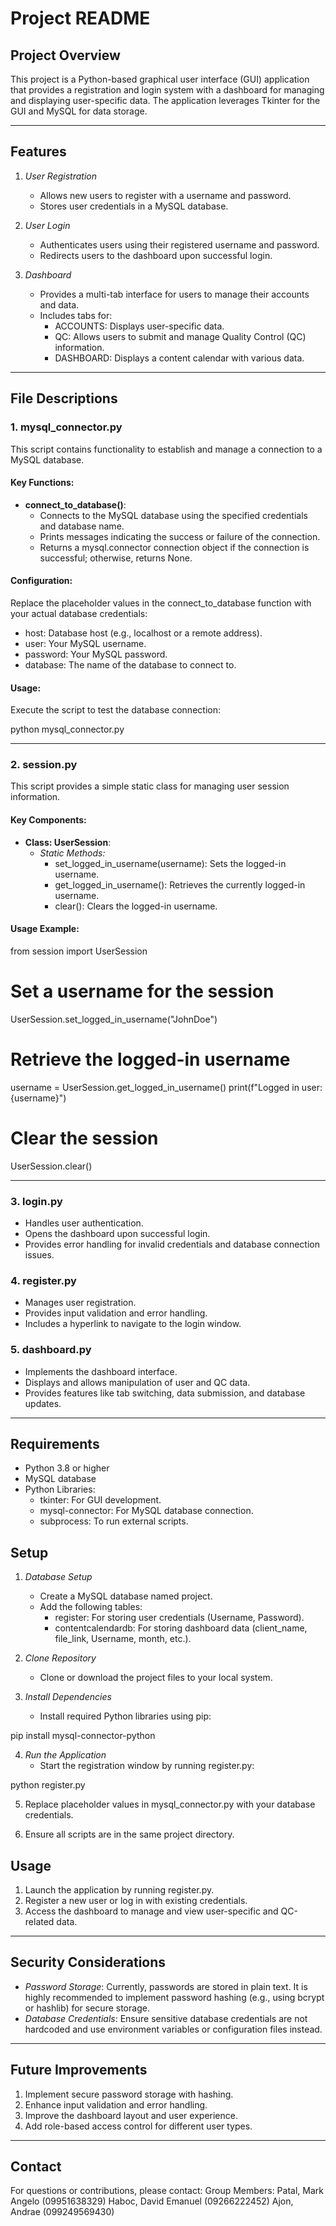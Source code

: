 # Project README

## Project Overview

This project is a Python-based graphical user interface (GUI) application that provides a registration and login system with a dashboard for managing and displaying user-specific data. The application leverages Tkinter for the GUI and MySQL for data storage.

---

## Features

1. *User Registration*
   - Allows new users to register with a username and password.
   - Stores user credentials in a MySQL database.

2. *User Login*
   - Authenticates users using their registered username and password.
   - Redirects users to the dashboard upon successful login.

3. *Dashboard*
   - Provides a multi-tab interface for users to manage their accounts and data.
   - Includes tabs for:
     - ACCOUNTS: Displays user-specific data.
     - QC: Allows users to submit and manage Quality Control (QC) information.
     - DASHBOARD: Displays a content calendar with various data.

---

## File Descriptions

### 1. mysql_connector.py

This script contains functionality to establish and manage a connection to a MySQL database.

#### Key Functions:

- **connect_to_database()**:
  - Connects to the MySQL database using the specified credentials and database name.
  - Prints messages indicating the success or failure of the connection.
  - Returns a mysql.connector connection object if the connection is successful; otherwise, returns None.

#### Configuration:

Replace the placeholder values in the connect_to_database function with your actual database credentials:

- host: Database host (e.g., localhost or a remote address).
- user: Your MySQL username.
- password: Your MySQL password.
- database: The name of the database to connect to.

#### Usage:

Execute the script to test the database connection:

python mysql_connector.py

---

### 2. session.py

This script provides a simple static class for managing user session information.

#### Key Components:

- **Class: UserSession**:
  - *Static Methods:*
    - set_logged_in_username(username): Sets the logged-in username.
    - get_logged_in_username(): Retrieves the currently logged-in username.
    - clear(): Clears the logged-in username.

#### Usage Example:

from session import UserSession

# Set a username for the session
UserSession.set_logged_in_username("JohnDoe")

# Retrieve the logged-in username
username = UserSession.get_logged_in_username()
print(f"Logged in user: {username}")

# Clear the session
UserSession.clear()

---

### 3. login.py

- Handles user authentication.
- Opens the dashboard upon successful login.
- Provides error handling for invalid credentials and database connection issues.

### 4. register.py

- Manages user registration.
- Provides input validation and error handling.
- Includes a hyperlink to navigate to the login window.

### 5. dashboard.py

- Implements the dashboard interface.
- Displays and allows manipulation of user and QC data.
- Provides features like tab switching, data submission, and database updates.

---

## Requirements

- Python 3.8 or higher
- MySQL database
- Python Libraries:
  - tkinter: For GUI development.
  - mysql-connector: For MySQL database connection.
  - subprocess: To run external scripts.

## Setup

1. *Database Setup*
   - Create a MySQL database named project.
   - Add the following tables:
     - register: For storing user credentials (Username, Password).
     - contentcalendardb: For storing dashboard data (client_name, file_link, Username, month, etc.).

2. *Clone Repository*
   - Clone or download the project files to your local system.

3. *Install Dependencies*
   - Install required Python libraries using pip:

     
pip install mysql-connector-python

4. *Run the Application*
   - Start the registration window by running register.py:

     
python register.py

5. Replace placeholder values in mysql_connector.py with your database credentials.

6. Ensure all scripts are in the same project directory.

## Usage

1. Launch the application by running register.py.
2. Register a new user or log in with existing credentials.
3. Access the dashboard to manage and view user-specific and QC-related data.

---

## Security Considerations

- *Password Storage*: Currently, passwords are stored in plain text. It is highly recommended to implement password hashing (e.g., using bcrypt or hashlib) for secure storage.
- *Database Credentials*: Ensure sensitive database credentials are not hardcoded and use environment variables or configuration files instead.

---

## Future Improvements

1. Implement secure password storage with hashing.
2. Enhance input validation and error handling.
3. Improve the dashboard layout and user experience.
4. Add role-based access control for different user types.

---

## Contact
For questions or contributions, please contact: Group Members:
Patal, Mark Angelo (09951638329)
Haboc, David Emanuel (09266222452)
Ajon, Andrae (099249569430)
